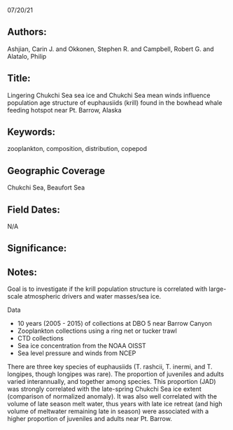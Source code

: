 07/20/21
## Authors:
Ashjian, Carin J. and Okkonen, Stephen R. and Campbell, Robert G. and Alatalo, Philip
## Title:
Lingering Chukchi Sea sea ice and Chukchi Sea mean winds influence population age structure of euphausiids (krill) found in the bowhead whale feeding hotspot near Pt. Barrow, Alaska
## Keywords:
zooplankton, composition, distribution, copepod
## Geographic Coverage
Chukchi Sea, Beaufort Sea
## Field Dates:
N/A
## Significance:


## Notes:
Goal is to investigate if the krill population structure is correlated with large-scale atmospheric drivers and water masses/sea ice.

Data
- 10 years (2005 - 2015) of collections at DBO 5 near Barrow Canyon
- Zooplankton collections using a ring net or tucker trawl
- CTD collections
- Sea ice concentration from the NOAA OISST
- Sea level pressure and winds from NCEP

There are three key species of euphausiids (T. rashcii, T. inermi, and T. longipes, though longipes was rare). The proportion of juveniles and adults varied interannually, and together among species. This proportion (JAD) was strongly correlated with the late-spring Chukchi Sea ice extent (comparison of normalized anomaly). It was also well correlated with the volume of late season melt water, thus years with late ice retreat (and high volume of meltwater remaining late in season) were associated with a higher proportion of juveniles and adults near Pt. Barrow.
